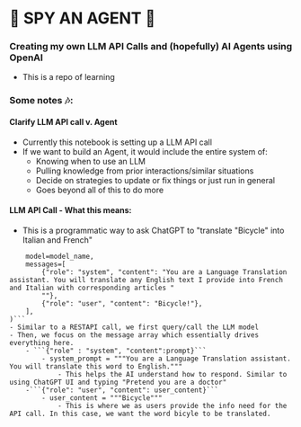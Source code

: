 # 👀 SPY AN AGENT 🤖
### Creating my own LLM API Calls and (hopefully) AI Agents using OpenAI
- This is a repo of learning

### Some notes 🎶:

#### Clarify LLM API call v. Agent
- Currently this notebook is setting up a LLM API call
- If we want to build an Agent, it would include the entire system of:
    - Knowing when to use an LLM
    - Pulling knowledge from prior interactions/similar situations
    - Decide on strategies to update or fix things or just run in general
    - Goes beyond all of this to do more

#### LLM API Call - What this means:
- This is a programmatic way to ask ChatGPT to "translate "Bicycle" into Italian and French"
```response = client.chat.completions.create(
    model=model_name,
    messages=[
        {"role": "system", "content": "You are a Language Translation assistant. You will translate any English text I provide into French and Italian with corresponding articles "
        ""},
        {"role": "user", "content": "Bicycle!"},
    ],
)```
- Similar to a RESTAPI call, we first query/call the LLM model
- Then, we focus on the message array which essentially drives everything here.
    - ```{"role" : "system", "content":prompt}```
        - system_prompt = """You are a Language Translation assistant. You will translate this word to English."""
            - This helps the AI understand how to respond. Similar to using ChatGPT UI and typing "Pretend you are a doctor"
    -```{"role": "user", "content": user_content}```
        - user_content = """Bicycle"""
            - This is where we as users provide the info need for the API call. In this case, we want the word bicyle to be translated.

